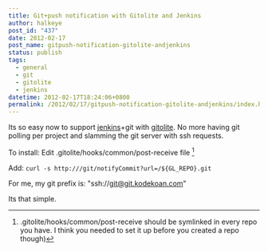 ```yaml
---
title: Git+push notification with Gitolite and Jenkins
author: halkeye
post_id: "437"
date: 2012-02-17
post_name: gitpush-notification-gitolite-andjenkins
status: publish
tags:
  - general
  - git
  - gitolite
  - jenkins
datetime: 2012-02-17T18:24:06+0800
permalink: /2012/02/17/gitpush-notification-gitolite-andjenkins/index.html
---
```


Its so easy now to support [jenkins](https://web.archive.org/web/20120217082433/https://jenkins-ci.org/)+git with [gitolite](https://web.archive.org/web/20130730141602/https://github.com/sitaramc/gitolite). No more having git polling per project and slamming the git server with ssh requests.

To install:
Edit .gitolite/hooks/common/post-receive file [^1]

Add:
`
curl -s http:///git/notifyCommit?url=/${GL_REPO}.git
`

For me, my git prefix is: "ssh://git@git.kodekoan.com"

Its that simple.

[^1]: .gitolite/hooks/common/post-receive should be symlinked in every repo you have. I think you needed to set it up before you created a repo though)
